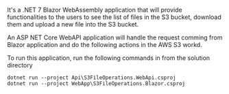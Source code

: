 It's a .NET 7 Blazor WebAssembly application that will provide functionalities to the users to see the list of files in the S3 bucket, download them and upload a new file into the S3 bucket.

An ASP NET Core WebAPI application will handle the request comming from Blazor application and do the following actions in the AWS S3 workd.

To run this application,
run the following commands in from the solution directory

```
dotnet run --project Api\S3FileOperations.WebApi.csproj
dotnet run --project WebApp\S3FileOperations.Blazor.csproj

```
